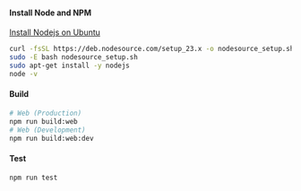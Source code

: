 #### Install Node and NPM

[Install Nodejs on Ubuntu](https://github.com/nodesource/distributions)

```sh
curl -fsSL https://deb.nodesource.com/setup_23.x -o nodesource_setup.sh
sudo -E bash nodesource_setup.sh
sudo apt-get install -y nodejs
node -v
```


#### Build

```sh
# Web (Production)
npm run build:web
# Web (Development)
npm run build:web:dev
```

#### Test

```sh
npm run test
```